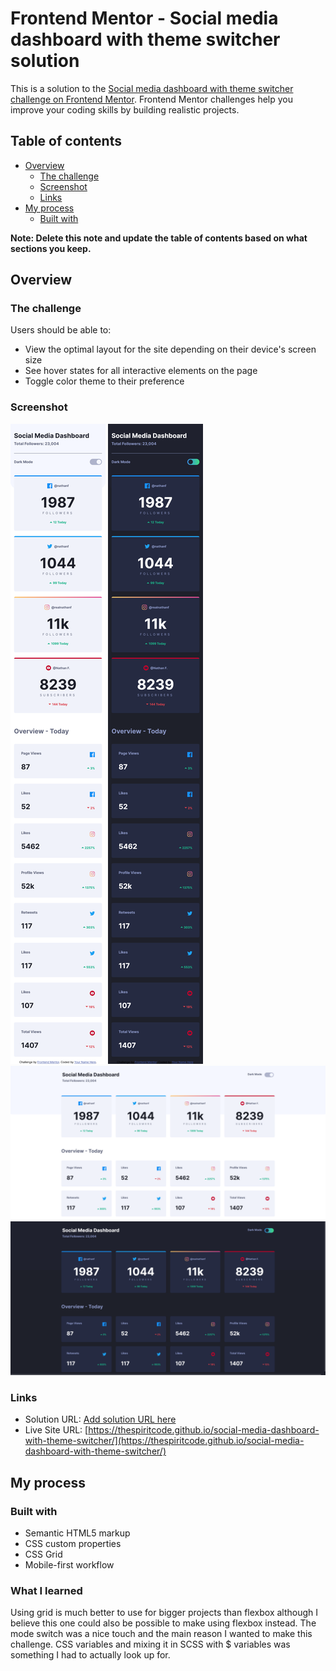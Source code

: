 # Frontend Mentor - Social media dashboard with theme switcher solution

This is a solution to the [Social media dashboard with theme switcher challenge on Frontend Mentor](https://www.frontendmentor.io/challenges/social-media-dashboard-with-theme-switcher-6oY8ozp_H). Frontend Mentor challenges help you improve your coding skills by building realistic projects. 

## Table of contents

- [Overview](#overview)
  - [The challenge](#the-challenge)
  - [Screenshot](#screenshot)
  - [Links](#links)
- [My process](#my-process)
  - [Built with](#built-with)

**Note: Delete this note and update the table of contents based on what sections you keep.**

## Overview

### The challenge

Users should be able to:

- View the optimal layout for the site depending on their device's screen size
- See hover states for all interactive elements on the page
- Toggle color theme to their preference

### Screenshot

![mobile-light](/screens/mobile-light.png)
![mobile-dark](/screens/mobile-dark.png)
![desktop-light](/screens/desktop-light.png)
![desktop-dark](/screens/desktop-dark.png)


### Links

- Solution URL: [Add solution URL here](https://your-solution-url.com)
- Live Site URL: [https://thespiritcode.github.io/social-media-dashboard-with-theme-switcher/](https://thespiritcode.github.io/social-media-dashboard-with-theme-switcher/)

## My process

### Built with

- Semantic HTML5 markup
- CSS custom properties
- CSS Grid
- Mobile-first workflow


### What I learned

Using grid is much better to use for bigger projects than flexbox although I believe this one could also be possible to make using flexbox instead.
The mode switch was a nice touch and the main reason I wanted to make this challenge. CSS variables and mixing it in SCSS with $ variables was something I had to actually look up for. 
